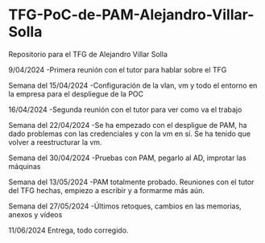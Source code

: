 # TFG-PoC-de-PAM-Alejandro-Villar-Solla
Repositorio para el TFG de Alejandro Villar Solla

9/04/2024
-Primera reunión con el tutor para hablar sobre el TFG

Semana del 15/04/2024
-Configuración de la vlan, vm y todo el entorno en la empresa para el despliegue de la POC

16/04/2024
-Segunda reunión con el tutor para ver como va el trabajo

Semana del 22/04/2024
-Se ha empezado con el despligue de PAM, ha dado problemas con las credenciales y con la vm en sí. Se ha tenido que volver a reestructurar la vm.

Semana del 30/04/2024
-Pruebas con PAM, pegarlo al AD, improtar las máquinas

Semana del 13/05/2024
-PAM totalmente probado. Reuniones con el tutor del TFG hechas, empiezo a escribir y a formarme más aún.

Semana del 27/05/2024
-Últimos retoques, cambios en las memorias, anexos y vídeos

11/06/2024
Entrega, todo corregido.

